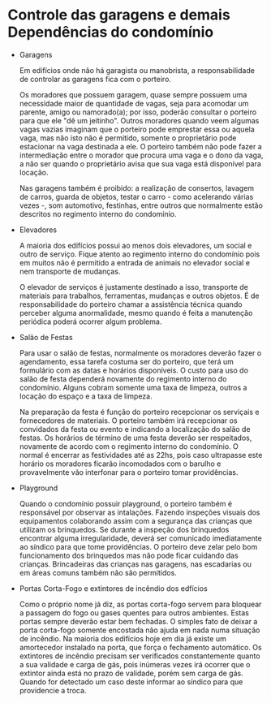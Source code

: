 # Controle das garagens e demais Dependências do condomínio

- Garagens
    
    Em edifícios onde não há garagista ou manobrista, a responsabilidade de controlar as garagens fica com o porteiro.
    
    Os moradores que possuem garagem, quase sempre possuem uma necessidade maior de quantidade de vagas, seja para acomodar um parente, amigo ou namorado(a); por isso, poderão consultar o porteiro para que ele "dê um jeitinho". Outros moradores quando veem algumas vagas vazias imaginam que o porteiro pode emprestar essa ou aquela vaga, mas não isto não é permitido, somente o proprietário pode estacionar na vaga destinada a ele. O porteiro também não pode fazer a intermediação entre o morador que procura uma vaga e o dono da vaga, a não ser quando o proprietário avisa que sua vaga está disponível para locação.
    
    Nas garagens também é proibido: a realização de consertos, lavagem de carros, guarda de objetos, testar o carro - como acelerando várias vezes -, som automotivo, festinhas, entre outros que normalmente estão descritos no regimento interno do condomínio.
    
- Elevadores
    
    A maioria dos edifícios possui ao menos dois elevadores, um social e outro de serviço. Fique atento ao regimento interno do condomínio pois em muitos não é permitido a entrada de animais no elevador social e nem transporte de mudanças.
    
    O elevador de serviços é justamente destinado a isso, transporte de materiais para trabalhos, ferramentas, mudanças e outros objetos. É de responsabilidade do porteiro chamar a assistência técnica quando perceber alguma anormalidade, mesmo quando é feita a manutenção periódica poderá ocorrer algum problema.
    
- Salão de Festas
    
    Para usar o salão de festas, normalmente os moradores deverão fazer o agendamento, essa tarefa costuma ser do porteiro, que terá um formulário com as datas e horários disponíveis. O custo para uso do salão de festa dependerá novamente do regimento interno do condomínio. Alguns cobram somente uma taxa de limpeza, outros a locação do espaço e a taxa de limpeza.
    
    Na preparação da festa é função do porteiro recepcionar os serviçais e fornecedores de materiais. O porteiro também irá recepcionar os convidados da festa ou evento e indicando a localização do salão de festas. Os horários de término de uma festa deverão ser respeitados, novamente de acordo com o regimento interno do condomínio. O normal é encerrar as festividades até as 22hs, pois caso ultrapasse este horário os moradores ficarão incomodados com o barulho e provavelmente vão interfonar para o porteiro tomar providências.
    
- Playground
    
    Quando o condomínio possuir playground, o porteiro também é responsável por observar as intalações. Fazendo inspeções visuais dos equipamentos colaborando assim com a segurança das crianças que utilizam os brinquedos. Se durante a inspeção dos brinquedos encontrar alguma irregularidade, deverá ser comunicado imediatamente ao síndico para que tome providências. O porteiro deve zelar pelo bom funcionamento dos brinquedos mas não pode ficar cuidando das crianças. Brincadeiras das crianças nas garagens, nas escadarias ou em áreas comuns também não são permitidos.
    
- Portas Corta-Fogo e extintores de incêndio dos edfícios
    
    Como o próprio nome já diz, as portas corta-fogo servem para bloquear a passagem do fogo ou gases quentes para outros ambientes. Estas portas sempre deverão estar bem fechadas. O simples fato de deixar a porta corta-fogo somente encostada não ajuda em nada numa situação de incêndio. Na maioria dos edifícios hoje em dia já existe um amortecedor instalado na porta, que força o fechamento automático. Os extintores de incêndio precisam ser verificados constantemente quanto a sua validade e carga de gás, pois inúmeras vezes irá ocorrer que o extintor ainda está no prazo de validade, porém sem carga de gás. Quando for detectado um caso deste informar ao síndico para que providencie a troca.